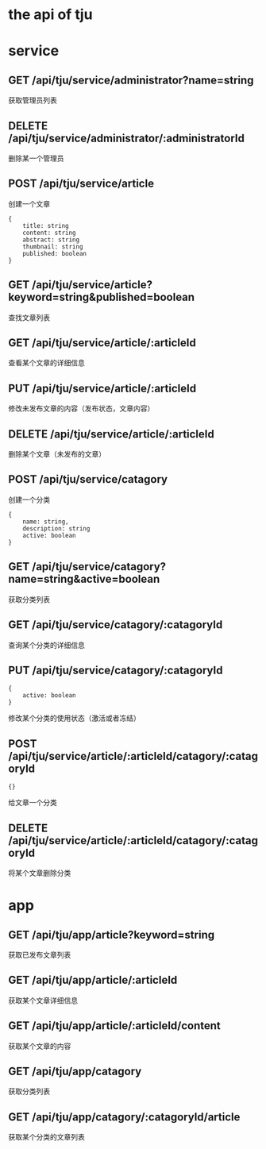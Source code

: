 the api of tju
===========================

# service

## GET /api/tju/service/administrator?name=string
获取管理员列表

## DELETE /api/tju/service/administrator/:administratorId
删除某一个管理员

## POST /api/tju/service/article
创建一个文章
```
{
    title: string
    content: string
    abstract: string
    thumbnail: string
    published: boolean
}
```

## GET /api/tju/service/article?keyword=string&published=boolean
查找文章列表

## GET /api/tju/service/article/:articleId
查看某个文章的详细信息

## PUT /api/tju/service/article/:articleId
修改未发布文章的内容（发布状态，文章内容）

## DELETE /api/tju/service/article/:articleId
删除某个文章（未发布的文章）

## POST /api/tju/service/catagory
创建一个分类
```
{
    name: string,
    description: string
    active: boolean
}
```

## GET /api/tju/service/catagory?name=string&active=boolean
获取分类列表

## GET /api/tju/service/catagory/:catagoryId
查询某个分类的详细信息

## PUT /api/tju/service/catagory/:catagoryId
```
{
    active: boolean
}
```
修改某个分类的使用状态（激活或者冻结）

## POST /api/tju/service/article/:articleId/catagory/:catagoryId
```
{}
```
给文章一个分类

## DELETE /api/tju/service/article/:articleId/catagory/:catagoryId
将某个文章删除分类

# app

## GET /api/tju/app/article?keyword=string
获取已发布文章列表

## GET /api/tju/app/article/:articleId
获取某个文章详细信息

## GET /api/tju/app/article/:articleId/content
获取某个文章的内容

## GET /api/tju/app/catagory
获取分类列表

## GET /api/tju/app/catagory/:catagoryId/article
获取某个分类的文章列表

